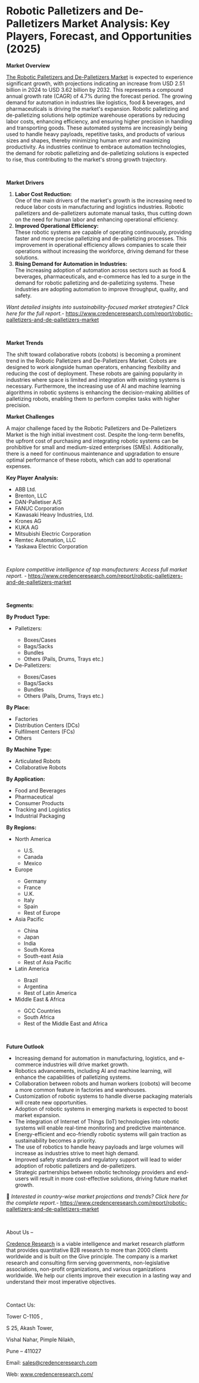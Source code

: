 # Robotic Palletizers and De-Palletizers Market Analysis: Key Players, Forecast, and Opportunities (2025)


<p><strong>Market Overview</strong></p>
<p><a href="https://www.credenceresearch.com/report/robotic-palletizers-and-de-palletizers-market">The Robotic Palletizers and De-Palletizers Market</a> is expected to experience significant growth, with projections indicating an increase from USD 2.51 billion in 2024 to USD 3.62 billion by 2032. This represents a compound annual growth rate (CAGR) of 4.7% during the forecast period. The growing demand for automation in industries like logistics, food &amp; beverages, and pharmaceuticals is driving the market's expansion. Robotic palletizing and de-palletizing solutions help optimize warehouse operations by reducing labor costs, enhancing efficiency, and ensuring higher precision in handling and transporting goods. These automated systems are increasingly being used to handle heavy payloads, repetitive tasks, and products of various sizes and shapes, thereby minimizing human error and maximizing productivity. As industries continue to embrace automation technologies, the demand for robotic palletizing and de-palletizing solutions is expected to rise, thus contributing to the market's strong growth trajectory.</p>
<p><strong>&nbsp;</strong></p>
<p><strong>Market Drivers</strong></p>
<ol>
<li><strong>Labor Cost Reduction:</strong><br /> One of the main drivers of the market's growth is the increasing need to reduce labor costs in manufacturing and logistics industries. Robotic palletizers and de-palletizers automate manual tasks, thus cutting down on the need for human labor and enhancing operational efficiency.</li>
<li><strong>Improved Operational Efficiency:</strong><br /> These robotic systems are capable of operating continuously, providing faster and more precise palletizing and de-palletizing processes. This improvement in operational efficiency allows companies to scale their operations without increasing the workforce, driving demand for these solutions.</li>
<li><strong>Rising Demand for Automation in Industries:</strong><br /> The increasing adoption of automation across sectors such as food &amp; beverages, pharmaceuticals, and e-commerce has led to a surge in the demand for robotic palletizing and de-palletizing systems. These industries are adopting automation to improve throughput, quality, and safety.</li>
</ol>
<p><em>Want detailed insights into sustainability-focused market strategies? Click here for the full report.- </em><a href="https://www.credenceresearch.com/report/robotic-palletizers-and-de-palletizers-market">https://www.credenceresearch.com/report/robotic-palletizers-and-de-palletizers-market</a></p>
<p>&nbsp;</p>
<p><strong>Market Trends</strong></p>
<p>The shift toward collaborative robots (cobots) is becoming a prominent trend in the Robotic Palletizers and De-Palletizers Market. Cobots are designed to work alongside human operators, enhancing flexibility and reducing the cost of deployment. These robots are gaining popularity in industries where space is limited and integration with existing systems is necessary. Furthermore, the increasing use of AI and machine learning algorithms in robotic systems is enhancing the decision-making abilities of palletizing robots, enabling them to perform complex tasks with higher precision.</p>
<p><strong>Market Challenges</strong></p>
<p>A major challenge faced by the Robotic Palletizers and De-Palletizers Market is the high initial investment cost. Despite the long-term benefits, the upfront cost of purchasing and integrating robotic systems can be prohibitive for small and medium-sized enterprises (SMEs). Additionally, there is a need for continuous maintenance and upgradation to ensure optimal performance of these robots, which can add to operational expenses.</p>
<p><strong>Key Player Analysis:</strong></p>
<ul>
<li>ABB Ltd.</li>
<li>Brenton, LLC</li>
<li>DAN-Palletiser A/S</li>
<li>FANUC Corporation</li>
<li>Kawasaki Heavy Industries, Ltd.</li>
<li>Krones AG</li>
<li>KUKA AG</li>
<li>Mitsubishi Electric Corporation</li>
<li>Remtec Automation, LLC</li>
<li>Yaskawa Electric Corporation</li>
</ul>
<p>&nbsp;</p>
<p><em>Explore competitive intelligence of top manufacturers: Access full market report. - </em><a href="https://www.credenceresearch.com/report/robotic-palletizers-and-de-palletizers-market">https://www.credenceresearch.com/report/robotic-palletizers-and-de-palletizers-market</a></p>
<p>&nbsp;</p>
<p><strong>Segments:</strong></p>
<p><strong>By Product Type:</strong></p>
<ul>
<li>Palletizers:</li>
<ul>
<li>Boxes/Cases</li>
<li>Bags/Sacks</li>
<li>Bundles</li>
<li>Others (Pails, Drums, Trays etc.)</li>
</ul>
<li>De-Palletizers:</li>
<ul>
<li>Boxes/Cases</li>
<li>Bags/Sacks</li>
<li>Bundles</li>
<li>Others (Pails, Drums, Trays etc.)</li>
</ul>
</ul>
<p><strong>By Place:</strong></p>
<ul>
<li>Factories</li>
<li>Distribution Centers (DCs)</li>
<li>Fulfilment Centers (FCs)</li>
<li>Others</li>
</ul>
<p><strong>By Machine Type:</strong></p>
<ul>
<li>Articulated Robots</li>
<li>Collaborative Robots</li>
</ul>
<p><strong>By Application:</strong></p>
<ul>
<li>Food and Beverages</li>
<li>Pharmaceutical</li>
<li>Consumer Products</li>
<li>Tracking and Logistics</li>
<li>Industrial Packaging</li>
</ul>
<p><strong>By Regions:</strong></p>
<ul>
<li>North America</li>
<ul>
<li>U.S.</li>
<li>Canada</li>
<li>Mexico</li>
</ul>
<li>Europe</li>
<ul>
<li>Germany</li>
<li>France</li>
<li>U.K.</li>
<li>Italy</li>
<li>Spain</li>
<li>Rest of Europe</li>
</ul>
<li>Asia Pacific</li>
<ul>
<li>China</li>
<li>Japan</li>
<li>India</li>
<li>South Korea</li>
<li>South-east Asia</li>
<li>Rest of Asia Pacific</li>
</ul>
<li>Latin America</li>
<ul>
<li>Brazil</li>
<li>Argentina</li>
<li>Rest of Latin America</li>
</ul>
<li>Middle East &amp; Africa</li>
<ul>
<li>GCC Countries</li>
<li>South Africa</li>
<li>Rest of the Middle East and Africa</li>
</ul>
</ul>
<p>&nbsp;</p>
<p><strong>Future Outlook </strong></p>
<ul>
<li>Increasing demand for automation in manufacturing, logistics, and e-commerce industries will drive market growth.</li>
<li>Robotics advancements, including AI and machine learning, will enhance the capabilities of palletizing systems.</li>
<li>Collaboration between robots and human workers (cobots) will become a more common feature in factories and warehouses.</li>
<li>Customization of robotic systems to handle diverse packaging materials will create new opportunities.</li>
<li>Adoption of robotic systems in emerging markets is expected to boost market expansion.</li>
<li>The integration of Internet of Things (IoT) technologies into robotic systems will enable real-time monitoring and predictive maintenance.</li>
<li>Energy-efficient and eco-friendly robotic systems will gain traction as sustainability becomes a priority.</li>
<li>The use of robotics to handle heavy payloads and large volumes will increase as industries strive to meet high demand.</li>
<li>Improved safety standards and regulatory support will lead to wider adoption of robotic palletizers and de-palletizers.</li>
<li>Strategic partnerships between robotic technology providers and end-users will result in more cost-effective solutions, driving future market growth.</li>
</ul>
<p>📌 <em>Interested in country-wise market projections and trends? Click here for the complete report.- </em><a href="https://www.credenceresearch.com/report/robotic-palletizers-and-de-palletizers-market">https://www.credenceresearch.com/report/robotic-palletizers-and-de-palletizers-market</a></p>
<p>&nbsp;</p>
<p>About Us &ndash;</p>
<p><a href="https://www.credenceresearch.com/">Credence Research</a> is a viable intelligence and market research platform that provides quantitative B2B research to more than 2000 clients worldwide and is built on the Give principle. The company is a market research and consulting firm serving governments, non-legislative associations, non-profit organizations, and various organizations worldwide. We help our clients improve their execution in a lasting way and understand their most imperative objectives.</p>
<p>&nbsp;</p>
<p>Contact Us:</p>
<p>Tower C-1105 ,</p>
<p>S 25, Akash Tower,</p>
<p>Vishal Nahar, Pimple Nilakh,</p>
<p>Pune &ndash; 411027</p>
<p>Email: <a href="mailto:sales@credenceresearch.com">sales@credenceresearch.com</a></p>
<p>Web: <a href="http://www.credenceresearch.com/">www.credenceresearch.com/</a></p>
